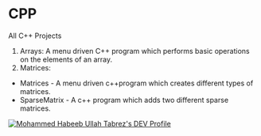 # CPP
All C++ Projects

1. Arrays: A menu driven C++ program which performs basic operations on the elements of an array.
2. Matrices: 
 * Matrices - A menu driven c++program which creates different types of matrices.
 * SparseMatrix - A c++ program which adds two different sparse matrices.


[![Mohammed Habeeb Ullah Tabrez's DEV Profile](https://d2fltix0v2e0sb.cloudfront.net/dev-badge.svg)](https://dev.to/habeebullahtabrez)

